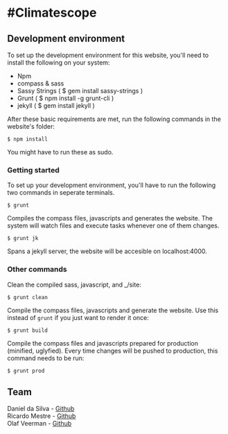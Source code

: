 #Climatescope
====

## Development environment
To set up the development environment for this website, you'll need to install the following on your system:

- Npm
- compass & sass
- Sassy Strings ( $ gem install sassy-strings )
- Grunt ( $ npm install -g grunt-cli )
- jekyll ( $ gem install jekyll )

After these basic requirements are met, run the following commands in the website's folder:
```
$ npm install

```
You might have to run these as sudo.

### Getting started
To set up your development environment, you'll have to run the following two commands in seperate terminals.

```
$ grunt
```
Compiles the compass files, javascripts and generates the website.
The system will watch files and execute tasks whenever one of them changes.

```
$ grunt jk
```
Spans a jekyll server, the website will be accesible on localhost:4000.

### Other commands
Clean the compiled sass, javascript, and _/site:
```
$ grunt clean
```

Compile the compass files, javascripts and generate the website. Use this instead of ```grunt``` if you just want to render it once:
```
$ grunt build
```

Compile the compass files and javascripts prepared for production (minified, uglyfied). Every time changes will be pushed to production, this command needs to be run:
```
$ grunt prod
```

## Team

Daniel da Silva - [Github](https://github.com/danielfdsilva)  
Ricardo Mestre - [Github](https://github.com/ricardomestre)  
Olaf Veerman - [Github](https://github.com/olafveerman)
